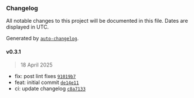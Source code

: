 ### Changelog

All notable changes to this project will be documented in this file. Dates are displayed in UTC.

Generated by [`auto-changelog`](https://github.com/CookPete/auto-changelog).

#### v0.3.1

> 18 April 2025

- fix: post lint fixes [`91019b7`](https://github.com/datr-tech/parcel-model-schemas-proc/commit/91019b75d11b28c5abae9b3f17bc827d1691bf75)
- feat: initial commit [`de14e11`](https://github.com/datr-tech/parcel-model-schemas-proc/commit/de14e1183dc0469bd90a6c1a1bc3f2d078a9c03b)
- ci: update changelog [`c8a7133`](https://github.com/datr-tech/parcel-model-schemas-proc/commit/c8a7133de7fc6acafe5b02d3bf7a25bcded129e2)
